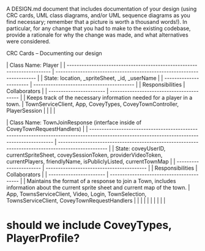 A DESIGN.md document that includes documentation of your design (using CRC cards, UML class
diagrams, and/or UML sequence diagrams as you find necessary; remember that a picture is worth a
thousand words!). In particular, for any change that you had to make to the existing codebase,
provide a rationale for why the change was made, and what alternatives were considered.

CRC Cards – Documenting our design

| Class Name: Player                                                      |
| ----------------------------------------------------------------------- | ---------------------------------------------------------------------- |
| State: location, \_spriteSheet, \_id, \_userName                        |
| -----------------------                                                 | -----------------------------------------                              |
| Responsibilities                                                        | Collaborators                                                          |
| -----------------------                                                 | -----------------------------------------                              |
| Keeps track of the necessary information needed for a player in a town. | TownServiceClient, App, CoveyTypes, CoveyTownController, PlayerSession |
|                                                                         |                                                                        |

| Class Name: TownJoinResponse (interface inside of CoveyTownRequestHandlers)                                                                   |
| --------------------------------------------------------------------------------------------------------------------------------------------- | -------------------------------------------------------------------------------------------------- |
| State: coveyUserID, currentSpriteSheet, coveySessionToken, providerVideoToken, currentPlayers, friendlyName, isPubliclyListed, currentTownMap |
| -----------------------                                                                                                                       | -----------------------------------------                                                          |
| Responsibilities                                                                                                                              | Collaborators                                                                                      |
| -----------------------                                                                                                                       | -----------------------------------------                                                          |
| Maintains the format of a response to join a Town, includes information about the current sprite sheet and current map of the town.           | App, TownsServiceClient, Video, Login, TownSelection, TownsServiceClient, CoveyTownRequestHandlers |
|                                                                                                                                               |                                                                                                    |
|                                                                                                                                               |                                                                                                    |
|                                                                                                                                               |                                                                                                    |

# should we include CoveyTypes, PlayerProfile?
